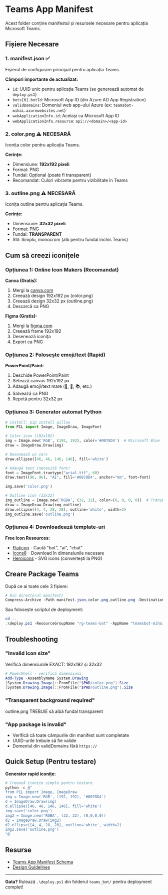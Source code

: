 # Teams App Manifest

Acest folder conține manifestul și resursele necesare pentru aplicația Microsoft Teams.

## Fișiere Necesare

### 1. manifest.json ✅
Fișierul de configurare principal pentru aplicația Teams.

**Câmpuri importante de actualizat:**
- `id`: UUID unic pentru aplicația Teams (se generează automat de `deploy.ps1`)
- `bots[0].botId`: Microsoft App ID (din Azure AD App Registration)
- `validDomains`: Domeniul web app-ului Azure (ex: `teamsbot-mihai.azurewebsites.net`)
- `webApplicationInfo.id`: Același ca Microsoft App ID
- `webApplicationInfo.resource`: `api://<domain>/<app-id>`

### 2. color.png ⚠️ NECESARĂ
Iconița color pentru aplicația Teams.

**Cerințe:**
- Dimensiune: **192x192 pixeli**
- Format: PNG
- Fundal: Opțional (poate fi transparent)
- Recomandat: Culori vibrante pentru vizibilitate în Teams

### 3. outline.png ⚠️ NECESARĂ  
Iconița outline pentru aplicația Teams.

**Cerințe:**
- Dimensiune: **32x32 pixeli**
- Format: PNG
- Fundal: **TRANSPARENT**
- Stil: Simplu, monocrom (alb pentru fundal închis Teams)

## Cum să creezi iconițele

### Opțiunea 1: Online Icon Makers (Recomandat)

**Canva (Gratis):**
1. Mergi la [canva.com](https://www.canva.com)
2. Creează design 192x192 px (color.png)
3. Creează design 32x32 px (outline.png)
4. Descarcă ca PNG

**Figma (Gratis):**
1. Mergi la [figma.com](https://www.figma.com)
2. Creează frame 192x192
3. Desenează iconița
4. Export ca PNG

### Opțiunea 2: Folosește emoji/text (Rapid)

**PowerPoint/Paint:**
1. Deschide PowerPoint/Paint
2. Setează canvas 192x192 px
3. Adaugă emoji/text mare (🤖, 💬, 📚, etc.)
4. Salvează ca PNG
5. Repetă pentru 32x32 px

### Opțiunea 3: Generator automat Python

```python
# install: pip install pillow
from PIL import Image, ImageDraw, ImageFont

# Color icon (192x192)
img = Image.new('RGB', (192, 192), color='#0078D4')  # Microsoft Blue
draw = ImageDraw.Draw(img)

# Desenează un cerc
draw.ellipse([46, 46, 146, 146], fill='white')

# Adaugă text (necesită font)
font = ImageFont.truetype("arial.ttf", 60)
draw.text((96, 96), "AI", fill='#0078D4', anchor="mm", font=font)

img.save('color.png')

# Outline icon (32x32)
img_outline = Image.new('RGBA', (32, 32), color=(0, 0, 0, 0))  # Transparent
draw = ImageDraw.Draw(img_outline)
draw.ellipse([4, 4, 28, 28], outline='white', width=2)
img_outline.save('outline.png')
```

### Opțiunea 4: Downloadează template-uri

**Free Icon Resources:**
- [Flaticon](https://www.flaticon.com) - Caută "bot", "ai", "chat"
- [Icons8](https://icons8.com) - Download în dimensiunile necesare
- [Heroicons](https://heroicons.com) - SVG icons (convertești la PNG)

## Creare Package Teams

După ce ai toate cele 3 fișiere:

```powershell
# Din directorul manifest/
Compress-Archive -Path manifest.json,color.png,outline.png -DestinationPath ../teams-app.zip -Force
```

Sau folosește scriptul de deployment:
```powershell
cd ..
.\deploy.ps1 -ResourceGroupName "rg-teams-bot" -AppName "teamsbot-mihai" -BackendUrl "https://backend.azurecontainerapps.io"
```

## Troubleshooting

### "Invalid icon size"
Verifică dimensiunile EXACT: 192x192 și 32x32

```powershell
# PowerShell - verifică dimensiuni
Add-Type -AssemblyName System.Drawing
[System.Drawing.Image]::FromFile("$PWD/color.png").Size
[System.Drawing.Image]::FromFile("$PWD/outline.png").Size
```

### "Transparent background required"
outline.png TREBUIE să aibă fundal transparent

### "App package is invalid"
- Verifică că toate câmpurile din manifest sunt completate
- UUID-urile trebuie să fie valide
- Domeniul din validDomains fără `https://`

## Quick Setup (Pentru testare)

**Generator rapid iconițe:**

```powershell
# Creează iconițe simple pentru testare
python -c @"
from PIL import Image, ImageDraw
img = Image.new('RGB', (192, 192), '#0078D4')
d = ImageDraw.Draw(img)
d.ellipse([46, 46, 146, 146], fill='white')
img.save('color.png')
img2 = Image.new('RGBA', (32, 32), (0,0,0,0))
d2 = ImageDraw.Draw(img2)
d2.ellipse([4, 4, 28, 28], outline='white', width=2)
img2.save('outline.png')
"@
```

## Resurse

- [Teams App Manifest Schema](https://docs.microsoft.com/en-us/microsoftteams/platform/resources/schema/manifest-schema)
- [Design Guidelines](https://docs.microsoft.com/en-us/microsoftteams/platform/concepts/design/design-teams-app-overview)

---

**Gata?** Rulează `.\deploy.ps1` din folderul `teams_bot/` pentru deployment complet!
